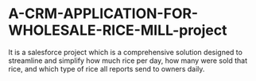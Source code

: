 # A-CRM-APPLICATION-FOR-WHOLESALE-RICE-MILL-project
It is a salesforce project which is a comprehensive solution designed to streamline and simplify how much rice per day, how many were sold that rice, and which type of rice all reports send to owners daily. 
